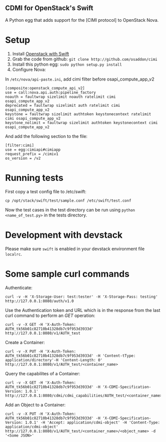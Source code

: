 CDMI for OpenStack's Swift
--------------------------

A Python egg that adds support for the [CIMI protocol] to OpenStack Nova.

Setup
=====

1. Install [Openstack with Swift](http://docs.openstack.org/essex/openstack-object-storage/admin/content/)
2. Grab the code from github:
     `git clone http://github.com/osaddon/cimi`
3. Install this python egg: `sudo python setup.py install`
4. Configure Nova:

In `/etc/nova/api-paste.ini`, add cimi filter before osapi_compute_app_v2

    [composite:openstack_compute_api_v2]
    use = call:nova.api.auth:pipeline_factory
    noauth = faultwrap sizelimit noauth ratelimit cimi osapi_compute_app_v2
    deprecated = faultwrap sizelimit auth ratelimit cimi osapi_compute_app_v2
    keystone = faultwrap sizelimit authtoken keystonecontext ratelimit cimi osapi_compute_app_v2
    keystone_nolimit = faultwrap sizelimit authtoken keystonecontext cimi osapi_compute_app_v2

And add the following section to the file:

    [filter:cimi]
    use = egg:cimiapi#cimiapp
    request_prefix = /cimiv1
    os_version = /v2

Running tests
=============

First copy a test config file to /etc/swift:

	cp /opt/stack/swift/test/sample.conf /etc/swift/test.conf

Now the test cases in the test directory can be run using `python <name_of_test.py>` in the tests directory.

Development with devstack
=========================

Please make sure `swift` is enabled in your devstack environment file `localrc`.

Some sample curl commands
=========================

Authenticate:

    curl -v -H 'X-Storage-User: test:tester' -H 'X-Storage-Pass: testing' http://127.0.0.1:8080/auth/v1.0

Use the Authentication token and URL which is in the response from the last curl command to perform an *GET* operation:

    curl -v -X GET -H 'X-Auth-Token: AUTH_tk56b01c82710b41328db7c9f953d3933d' http://127.0.0.1:8080/v1/AUTH_test

Create a Container:

    curl -v -X PUT -H 'X-Auth-Token: AUTH_tk56b01c82710b41328db7c9f953d3933d' -H 'Content-tType: application/directory'-H 'Content-Length: 0' http://127.0.0.1:8080/v1/AUTH_test/<container_name>

Query the capabilites of a Container:

    curl -v -X GET -H 'X-Auth-Token: AUTH_tk56b01c82710b41328db7c9f953d3933d' -H 'X-CDMI-Specification-Version: 1.0.1' http://127.0.0.1:8080/cdmi/cdmi_capabilities/AUTH_test/<container_name>

Add an Object to a Container:

    curl -v -X PUT -H 'X-Auth-Token: AUTH_tk56b01c82710b41328db7c9f953d3933d' -H 'X-CDMI-Specification-Version: 1.0.1' -H 'Accept: application/cdmi-object' -H 'Content-Type: application/cdmi-object' http://127.0.0.1:8080/v1/AUTH_test/<container_name>/<object_name> -d '<Some JSON>'
